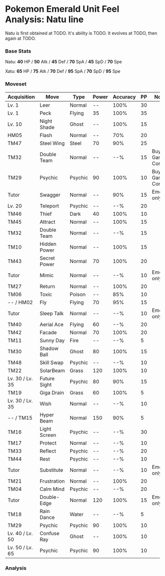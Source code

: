 # Pokemon Emerald Unit Feel Analysis: Natu line

Natu is first obtained at TODO. It's ability is TODO. It evolves at TODO, then again at TODO.

### Base Stats

Natu: **40** HP / **50** Atk / **45** Def / **70** SpA / **45** SpD / **70** Spe

Xatu: **65** HP / **75** Atk / **70** Def / **95** SpA / **70** SpD / **95** Spe

### Moveset

|Acquisition    |Move        |Type   |Power|Accuracy|PP |Notes                    |
|---            |---         |---    |---  |---     |---|---                      |
|Lv. 1          |Leer        |Normal |--   |100%    |30 |                         |
|Lv. 1          |Peck        |Flying |35   |100%    |35 |                         |
|Lv. 10         |Night Shade |Ghost  |--   |100%    |15 |                         |
|HM05           |Flash       |Normal |--   |70%     |20 |                         |
|TM47           |Steel Wing  |Steel  |70   |90%     |25 |                         |
|TM32           |Double Team |Normal |--   |--%     |15 |Buy at Game Corner       |
|TM29           |Psychic     |Psychic|90   |100%    |10 |Buy at Game Corner       |
|Tutor          |Swagger     |Normal |--   |90%     |15 |Emerald only             |
|Lv. 20         |Teleport    |Psychic|--   |--%     |20 |                         |
|TM46           |Thief       |Dark   |40   |100%    |10 |                         |
|TM45           |Attract     |Normal |--   |100%    |15 |                         |
|TM32           |Double Team |Normal |--   |--%     |15 |                         |
|TM10           |Hidden Power|Normal |--   |100%    |15 |                         |
|TM43           |Secret Power|Normal |70   |100%    |20 |                         |
|Tutor          |Mimic       |Normal |--   |--%     |10 |Emerald only             |
|TM27           |Return      |Normal |--   |100%    |20 |                         |
|TM06           |Toxic       |Poison |--   |85%     |10 |                         |
|-- / HM02      |Fly         |Flying |70   |95%     |15 |                         |
|Tutor          |Sleep Talk  |Normal |--   |--%     |10 |Emerald only             |
|TM40           |Aerial Ace  |Flying |60   |--%     |20 |                         |
|TM42           |Facade      |Normal |70   |100%    |20 |                         |
|TM11           |Sunny Day   |Fire   |--   |--%     |5  |                         |
|TM30           |Shadow Ball |Ghost  |80   |100%    |15 |                         |
|TM48           |Skill Swap  |Psychic|--   |--%     |10 |                         |
|TM22           |SolarBeam   |Grass  |120  |100%    |10 |                         |
|Lv. 30 / Lv. 35|Future Sight|Psychic|80   |90%     |15 |                         |
|TM19           |Giga Drain  |Grass  |60   |100%    |5  |                         |
|Lv. 30 / Lv. 35|Wish        |Normal |--   |--%     |10 |                         |
|-- / TM15      |Hyper Beam  |Normal |150  |90%     |5  |                         |
|TM16           |Light Screen|Psychic|--   |--%     |30 |                         |
|TM17           |Protect     |Normal |--   |--%     |10 |                         |
|TM33           |Reflect     |Psychic|--   |--%     |20 |                         |
|TM44           |Rest        |Psychic|--   |--%     |10 |                         |
|Tutor          |Substitute  |Normal |--   |--%     |10 |Emerald only             |
|TM21           |Frustration |Normal |--   |100%    |20 |                         |
|TM04           |Calm Mind   |Psychic|--   |--%     |20 |                         |
|Tutor          |Double-Edge |Normal |120  |100%    |15 |Emerald only             |
|TM18           |Rain Dance  |Water  |--   |--%     |5  |                         |
|TM29           |Psychic     |Psychic|90   |100%    |10 |                         |
|Lv. 40 / Lv. 50|Confuse Ray |Ghost  |--   |100%    |10 |                         |
|Lv. 50 / Lv. 65|Psychic     |Psychic|90   |100%    |10 |                         |

### Analysis